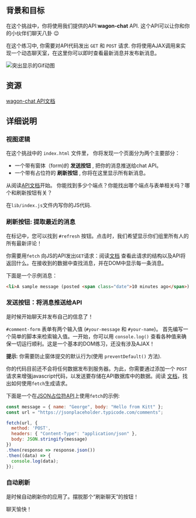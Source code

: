 ## 背景和目标

在这个挑战中，你将使用我们提供的API:**wagon-chat** API.
这个API可以让你和你的小伙伴们聊天八卦 😉

在这个练习中, 你需要对API代码发出 `GET` 和 `POST` 请求. 你将使用AJAX调用来实现一个动态聊天室，在这里你可以即时查看最新消息并发布新消息。


![突出显示的Gif动图](https://web-dev-challenge-lewagon-image.oss-cn-shanghai.aliyuncs.com/chat-room.gif)

## 资源
[wagon-chat API文档](https://github.com/lewagon/wagon-chat-api/blob/master/README.md)

## 详细说明

### 视图逻辑

在这个挑战中的 `index.html` 文件里， 你将发现一个页面分为两个主要部分：

* 一个带有窗体（form)的 **发送按钮** , 把你的消息推送给chat API。
* 一个带有占位符的 **刷新按钮** , 你将在这里显示所有新消息。

从阅读[API文档](https://github.com/lewagon/wagon-chat-api/blob/master/README.md)开始。 你能找到多少个端点？你能找出哪个端点与表单相关吗？哪个和刷新按钮有关？

在`lib/index.js`文件内写你的JS代码.

### 刷新按钮: 提取最近的消息

在标记中，您可以找到 `#refresh` 按钮。点击时，我们希望显示你们组里所有人的所有最新评论！

你需要用`fetch` 向JS的API发出`GET`请求：阅读[文档](https://github.com/lewagon/wagon-chat-api/blob/master/README.md) 查看此请求的结构以及API将返回什么。在接收到的数据中查找消息，并在DOM中显示每一条消息。

下面是一个示例消息：

```html
<li>A sample message (posted <span class="date">10 minutes ago</span>) by John</li>
```

### 发送按钮：将消息推送给API

是时候开始聊天并发布自己的信息了！

`#comment-form` 表单有两个输入值 (`#your-message` 和 `#your-name`)。 首先编写一个简单的脚本来检索输入值。一开始，你可以用 `console.log()` 查看各种值来确保一切运行顺利。这是一个基本的DOM练习，还没有涉及AJAX！

**提示**: 你需要防止窗体提交的默认行为(使用 `preventDefault()` 方法).

你的代码目前还不会将任何数据发布到服务器。为此，你需要通过添加一个 `POST` 请求来增强javascript代码，以发送要存储在API数据库中的数据。阅读 [文档](https://github.com/lewagon/wagon-chat-api/blob/master/README.md)，找出如何使用`fetch`生成请求。

下面是一个在[JSON占位符API](https://jsonplaceholder.typicode.com/)上使用`fetch`的示例:

```js
const message = { name: "George", body: "Hello from Kitt" };
const url = "https://jsonplaceholder.typicode.com/comments";

fetch(url, {
  method: 'POST',
  headers: { "Content-Type": "application/json" },
  body: JSON.stringify(message)
})
.then(response => response.json())
.then((data) => {
  console.log(data);
});
```

### 自动刷新

是时候自动刷新你的应用了。摆脱那个“刷新聊天”的按钮！



聊天愉快！
